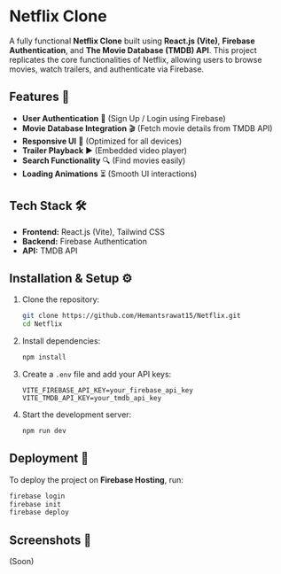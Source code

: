 # Netflix Clone

A fully functional **Netflix Clone** built using **React.js (Vite)**, **Firebase Authentication**, and **The Movie Database (TMDB) API**. This project replicates the core functionalities of Netflix, allowing users to browse movies, watch trailers, and authenticate via Firebase.

## Features 🚀

- **User Authentication** 🔑 (Sign Up / Login using Firebase)
- **Movie Database Integration** 🎬 (Fetch movie details from TMDB API)
- **Responsive UI** 📱 (Optimized for all devices)
- **Trailer Playback** ▶️ (Embedded video player)
- **Search Functionality** 🔍 (Find movies easily)
- **Loading Animations** ⏳ (Smooth UI interactions)

## Tech Stack 🛠️

- **Frontend:** React.js (Vite), Tailwind CSS
- **Backend:** Firebase Authentication
- **API:** TMDB API

## Installation & Setup ⚙️

1. Clone the repository:
   ```sh
   git clone https://github.com/Hemantsrawat15/Netflix.git
   cd Netflix
   ```
2. Install dependencies:
   ```sh
   npm install
   ```
3. Create a `.env` file and add your API keys:
   ```env
   VITE_FIREBASE_API_KEY=your_firebase_api_key
   VITE_TMDB_API_KEY=your_tmdb_api_key
   ```
4. Start the development server:
   ```sh
   npm run dev
   ```

## Deployment 🚀

To deploy the project on **Firebase Hosting**, run:
```sh
firebase login
firebase init
firebase deploy
```

## Screenshots 📸
(Soon)
